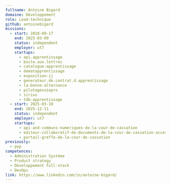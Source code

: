 ```yaml
---
fullname: Antoine Bigard
domaine: Développement
role: Lead-technique
github: antoinebigard
missions:
  - start: 2018-09-17
    end: 2025-03-09
    status: independent
    employer: ut7
    startups:
      - api.apprentissage
      - boite.aux.lettres
      - catalogue-apprentissage
      - dematapprentissage
      - exposition-ij
      - generateur.de.contrat.d.apprentissage
      - la-bonne-alternance
      - pilotagevoiepro
      - sirius
      - tdb-apprentissage
  - start: 2025-03-10
    end: 2025-12-11
    status: independent
    employer: ut7
    startups:
      - api-and-communs-numeriques-de-la-cour-de-cassation
      - editeur-collaboratif-de-documents-de-la-cour-de-cassation-accessible-en-ligne-hors-ligne
      - portail-greffe-de-la-cour-de-cassation
previously:
  - pop
competences:
  - Administration Système
  - Product strategy
  - Développement Full-stack
  - DevOps
link: https://www.linkedin.com/in/antoine-bigard/
---
```

